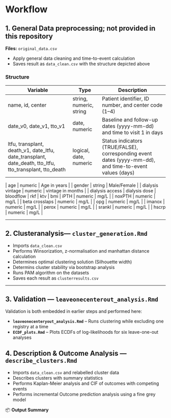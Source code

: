 # Workflow

## 1. General Data preprocessing; not provided in this repository
**Files:** `original_data.csv`
- Apply general data cleaning and time-to-event calculation
- Saves result as `data_clean.csv` with the structure depicted above

### Structure
| Variable | Type | Description |
|-----------|------|-------------|
| name, id, center | string, numeric, string | Patient identifier, ID number, and center code (1–4) |
| date_v0, date_v1, tto_v1 | date, numeric | Baseline and follow-up dates (yyyy-mm-dd) and time to visit 1 in days |
| ltfu, transplant, death_v1, date_ltfu, date_transplant, date_death, tto_ltfu, tto_transplant, tto_death | logical, date, numeric | Status indicators (TRUE/FALSE), corresponding event dates (yyyy-mm-dd), and time-to-event values (days) |


| age | numeric | Age in years |
| gender | string | Male/Female |
| dialysis vintage  | numeric | vintage in months |
| dialysis access
| dialysis dose 
| bloodflow
| rkf
| ktv
| bmi
| iPTH | numeric | mg/L |
| noxPTH | numeric | mg/L |
| beta crosslaps | numeric | mg/L |
| opg | numeric | mg/L |
| imanox | numeric | mg/L |
| perox | numeric | mg/L |
| srankl | numeric | mg/L |
| hscrp | numeric | mg/L |
                     
---

## 2. Clusteranalysis— `cluster_generation.Rmd`
- Imports `data_clean.csv`
- Performs Winsorization, z-normalisation and manhattan distance calculation
- Determines optimal clustering solution (Silhouette width)
- Determins cluster stability via bootstrap analysis
- Runs PAM algorithm on the datasets  
- Saves each result as `clusterresults.csv`

---
## 3. Validation — `leaveonecenterout_analysis.Rmd`
Validation is both embedded in earlier steps and performed here:
- **`leaveonecenteryout_analysis.Rmd`** – Runs clustering while excluding one registry at a time  
- **`ECDF_plots.Rmd`** – Plots ECDFs of log-likelihoods for six leave-one-out analyses


## 4. Description & Outcome Analysis — `describe_clusters.Rmd`
- Imports `data_clean.csv` and relabelled cluster data  
- Describes clusters with summary statistics  
- Performs Kaplan-Meier analysis and CIF of outcomes with competing events
- Performs incremental Outcome prediction analysis using a fine grey model


📦 **Output Summary**
